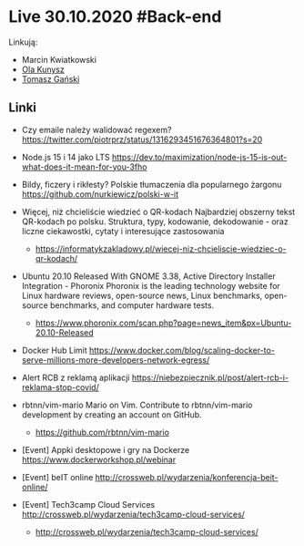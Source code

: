 # Live 30.10.2020 #Back-end

Linkują:

- Marcin Kwiatkowski
- [Ola Kunysz](https://twitter.com/olaqnysz)
- [Tomasz Gański](https://www.linkedin.com/in/tomaszganski)

## Linki


* Czy emaile należy walidować regexem?
  https://twitter.com/piotrprz/status/1316293451676364801?s=20

* Node.js 15 i 14 jako LTS
  https://dev.to/maximization/node-js-15-is-out-what-does-it-mean-for-you-3fho

* Bildy, ficzery i rikłesty? Polskie tłumaczenia dla popularnego żargonu
  https://github.com/nurkiewicz/polski-w-it

* Więcej, niż chcieliście wiedzieć o QR-kodach
  Najbardziej obszerny tekst QR-kodach po polsku. Struktura, typy, kodowanie, dekodowanie - oraz liczne ciekawostki, cytaty i interesujące zastosowania

  * https://informatykzakladowy.pl/wiecej-niz-chcieliscie-wiedziec-o-qr-kodach/
* Ubuntu 20.10 Released With GNOME 3.38, Active Directory Installer Integration - Phoronix
  Phoronix is the leading technology website for Linux hardware reviews, open-source news, Linux benchmarks, open-source benchmarks, and computer hardware tests.

  * https://www.phoronix.com/scan.php?page=news_item&px=Ubuntu-20.10-Released
* Docker Hub Limit
  https://www.docker.com/blog/scaling-docker-to-serve-millions-more-developers-network-egress/

* Alert RCB z reklamą aplikacji
  https://niebezpiecznik.pl/post/alert-rcb-i-reklama-stop-covid/

* rbtnn/vim-mario
  Mario on Vim. Contribute to rbtnn/vim-mario development by creating an account on GitHub.

  * https://github.com/rbtnn/vim-mario
* [Event] Appki desktopowe i gry na Dockerze
  https://www.dockerworkshop.pl/webinar

* [Event] beIT online
  http://crossweb.pl/wydarzenia/konferencja-beit-online/

* [Event] Tech3camp Cloud Services
  http://crossweb.pl/wydarzenia/tech3camp-cloud-services/

  * http://crossweb.pl/wydarzenia/tech3camp-cloud-services/
